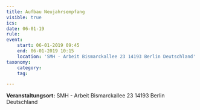 ```yaml
---
title: Aufbau Neujahrsempfang
visible: true
ics: 
date: 06-01-19
rule: 
event:
	start: 06-01-2019 09:45
	end: 06-01-2019 10:15
	location: 'SMH - Arbeit Bismarckallee 23 14193‎ Berlin Deutschland'
taxonomy:
	category: 
	tag: 

---
```




**Veranstaltungsort:** SMH - Arbeit
Bismarckallee 23
14193‎ Berlin
Deutschland

